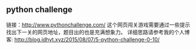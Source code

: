 ## python challenge
链接：http://www.pythonchallenge.com/
这个网页闯关游戏需要通过一些提示找出下一关的网页地址，题目出的也是充满想象力。
详细思路请参考我的个人博客: 
http://blog.idhyt.xyz/2015/08/07/5-python-challenge-0-10/